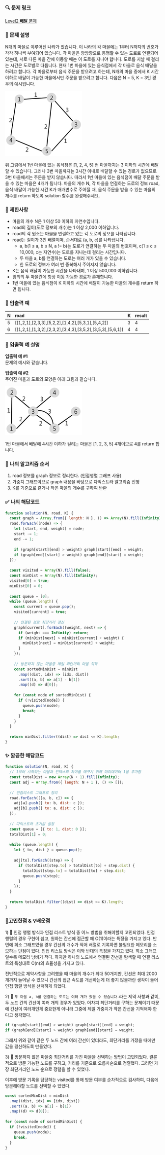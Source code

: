 ### 🔍 문제 링크
[Level2 **배달** 문제](https://school.programmers.co.kr/learn/courses/30/lessons/12978)

### 📘 문제 설명
N개의 마을로 이루어진 나라가 있습니다. 이 나라의 각 마을에는 1부터 N까지의 번호가 각각 하나씩 부여되어 있습니다. 각 마을은 양방향으로 통행할 수 있는 도로로 연결되어 있는데, 서로 다른 마을 간에 이동할 때는 이 도로를 지나야 합니다. 도로를 지날 때 걸리는 시간은 도로별로 다릅니다. 현재 1번 마을에 있는 음식점에서 각 마을로 음식 배달을 하려고 합니다. 각 마을로부터 음식 주문을 받으려고 하는데, N개의 마을 중에서 K 시간 이하로 배달이 가능한 마을에서만 주문을 받으려고 합니다. 다음은 N = 5, K = 3인 경우의 예시입니다.

![마을 예시1](./imgs/ex1.png)

위 그림에서 1번 마을에 있는 음식점은 [1, 2, 4, 5] 번 마을까지는 3 이하의 시간에 배달할 수 있습니다. 그러나 3번 마을까지는 3시간 이내로 배달할 수 있는 경로가 없으므로 3번 마을에서는 주문을 받지 않습니다. 따라서 1번 마을에 있는 음식점이 배달 주문을 받을 수 있는 마을은 4개가 됩니다.
마을의 개수 N, 각 마을을 연결하는 도로의 정보 road, 음식 배달이 가능한 시간 K가 매개변수로 주어질 때, 음식 주문을 받을 수 있는 마을의 개수를 return 하도록 solution 함수를 완성해주세요.

### 📕 제한사항
- 마을의 개수 N은 1 이상 50 이하의 자연수입니다.
- road의 길이(도로 정보의 개수)는 1 이상 2,000 이하입니다.
- road의 각 원소는 마을을 연결하고 있는 각 도로의 정보를 나타냅니다.
- road는 길이가 3인 배열이며, 순서대로 (a, b, c)를 나타냅니다.
  - a, b(1 ≤ a, b ≤ N, a != b)는 도로가 연결하는 두 마을의 번호이며, c(1 ≤ c ≤ 10,000, c는 자연수)는 도로를 지나는데 걸리는 시간입니다.
  - 두 마을 a, b를 연결하는 도로는 여러 개가 있을 수 있습니다.
  - 한 도로의 정보가 여러 번 중복해서 주어지지 않습니다.
- K는 음식 배달이 가능한 시간을 나타내며, 1 이상 500,000 이하입니다.
- 임의의 두 마을간에 항상 이동 가능한 경로가 존재합니다.
- 1번 마을에 있는 음식점이 K 이하의 시간에 배달이 가능한 마을의 개수를 return 하면 됩니다.

### 📙 입출력 예
|N|road|K|result|
|:---|:---|:---|:---|
|5|[[1,2,1],[2,3,3],[5,2,2],[1,4,2],[5,3,1],[5,4,2]]|3|4|
|6|[[1,2,1],[1,3,2],[2,3,2],[3,4,3],[3,5,2],[3,5,3],[5,6,1]]|4|4|

### 📒 입출력 예 설명
**입출력 예 #1**  
문제의 예시와 같습니다.

**입출력 예 #2**  
주어진 마을과 도로의 모양은 아래 그림과 같습니다.

![마을 예시2](./imgs/ex2.png)

1번 마을에서 배달에 4시간 이하가 걸리는 마을은 [1, 2, 3, 5] 4개이므로 4를 return 합니다.

### 📔 나의 알고리즘 순서
1) road 정보를 graph 정보로 정리한다. (인접행렬 그래프 사용)
2) 가중치 그래프이므로 graph 내용을 바탕으로 다익스트라 알고리즘 진행
3) K를 기준으로 같거나 작은 마을의 개수를 구하여 반환


### ✅ 나의 해답코드
```javascript
function solution(N, road, K) {
  const graph = Array.from({ length: N }, () => Array(N).fill(Infinity));
  road.forEach((node) => {
    let [start, end, weight] = node;
    start -= 1;
    end -= 1;

    if (graph[start][end] > weight) graph[start][end] = weight;
    if (graph[end][start] > weight) graph[end][start] = weight;
  });

  const visited = Array(N).fill(false);
  const minDist = Array(N).fill(Infinity);
  visited[0] = true;
  minDist[0] = 0;

  const queue = [0];
  while (queue.length) {
    const current = queue.pop();
    visited[current] = true;

    // 연결된 경로 최단거리 갱신
    graph[current].forEach((weight, next) => {
      if (weight === Infinity) return;
      if (minDist[next] > minDist[current] + weight) {
        minDist[next] = minDist[current] + weight;
      }
    });

    // 방문하지 않는 마을중 제일 최단거리 마을 취득
    const sortedMinDist = minDist
      .map((dist, idx) => [idx, dist])
      .sort((a, b) => a[1] - b[1])
      .map((d) => d[0]);

    for (const node of sortedMinDist) {
      if (!visited[node]) {
        queue.push(node);
        break;
      }
    }
  }

  return minDist.filter((dist) => dist <= K).length;
}

```

### ✨ 깔끔한 해답코드
```javascript
function solution(N, road, K) {
  // 1부터 시작하는 마을과 인덱스의 차이를 매꾸기 위해 더미데이터 1을 추가함
  const totalDist = new Array(N + 1).fill(Infinity);
  const adj = Array.from({ length: N + 1 }, () => []);

  // 인접리스트 그래프로 정리
  road.forEach(([a, b, c]) => {
    adj[a].push({ to: b, dist: c });
    adj[b].push({ to: a, dist: c });
  });

  // 다익스트라 초기값 설정
  const queue = [{ to: 1, dist: 0 }];
  totalDist[1] = 0;

  while (queue.length) {
    let { to, dist } = queue.pop();

    adj[to].forEach((step) => {
      if (totalDist[step.to] > totalDist[to] + step.dist) {
        totalDist[step.to] = totalDist[to] + step.dist;
        queue.push(step);
      }
    });
  }

  return totalDist.filter((dist) => dist <= K).length;
}
```

### 📝고민한점 & 💡배운점
1\) 🤔 인접 행렬 방식과 인접 리스트 방식 중 어느 방법을 취해야할지 고민되었다. 인접 행렬의 경우 구현이 쉽고, 원하는 간선에 접근할 때 O(1)이라는 특징을 가지고 있다. 반면에 희소 그래프였을 경우 간선의 개수가 적어 배열로 기록하면 불필요한 메모리를 소모하는 단점이 있다. 인접 리스트 방식은 이와 반대의 특징을 가지고 있다. 희소 그래프일수록 메모리 낭비가 적다. 하지만 하나의 노드에서 연결된 간선을 탐색할 때 연결 리스트의 특성대로 O(n)의 효율성을 가지고 있다.

전반적으로 제약사항을 고려했을 때 마을의 개수가 최대 50개지만, 간선은 최대 2000개까지 늘어날 수 있으니 간선의 접근 속도를 개선하는게 더 좋지 않을까란 생각이 들어 인접 행렬 방식을 선택하게 되었다.


2\) 🤔 `두 마을 a, b를 연결하는 도로는 여러 개가 있을 수 있습니다.`라는 제약 사항과 같이, 두 노드 간의 간선이 여러 개의 경우가 있었다. 어차피 최단거리를 구하는 문제이기 때문에 간선이 여러개인게 중요한게 아니라 그중에 제일 가중치가 작은 간선을 기억해야 한다고 생각했다. 

```js
if (graph[start][end] > weight) graph[start][end] = weight;
if (graph[end][start] > weight) graph[end][start] = weight;
```

그래서 위와 같이 같은 두 노드 간에 여러 간선이 있더라도, 최단거리를 가졌을 때에만 값을 갱신하도록 만들었다.

3\) 🤔 방문하지 않은 마을중 최단거리를 가진 마을을 선택하는 방법이 고민되었다. 결론적으로 방문 가능한 노드를 구하고, 거리를 기준으로 오름차순으로 정렬했다. 그러면 가장 최단거리인 노드 순으로 정렬을 할 수 있었다.

이후에 방문 기록을 담당하는 visited를 통해 방문 여부를 순차적으로 검사하여, 다음에 방문해야할 노드를 선택할 수 있었다.

```js
const sortedMinDist = minDist
  .map((dist, idx) => [idx, dist])
  .sort((a, b) => a[1] - b[1])
  .map((d) => d[0]);

for (const node of sortedMinDist) {
  if (!visited[node]) {
    queue.push(node);
    break;
  }
}
```


